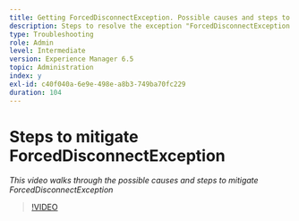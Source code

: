 ```yaml
---
title: Getting ForcedDisconnectException. Possible causes and steps to mitigate the problem.
description: Steps to resolve the exception "ForcedDisconnectException - This member has been forced out of the distributed system".
type: Troubleshooting
role: Admin
level: Intermediate
version: Experience Manager 6.5
topic: Administration
index: y
exl-id: c40f040a-6e9e-498e-a8b3-749ba70fc229
duration: 104
---
```

# Steps to mitigate ForcedDisconnectException

*This video walks through the possible causes and steps to mitigate ForcedDisconnectException*

>[!VIDEO](https://video.tv.adobe.com/v/335483?quality=12&learn=on)
